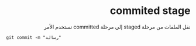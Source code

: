 <div dir="rtl">

# commited stage

نقل الملفات من مرحلة staged إلى مرحلة committed
نستخدم الأمر
<div>

<div dir="ltr">

`git commit -m "رسالة"`

<div>